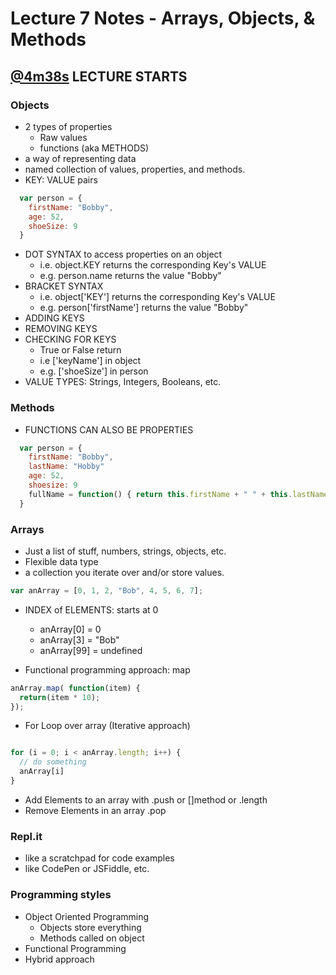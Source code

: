 # Lecture 7 Notes - Arrays, Objects, & Methods
## [@4m38s](https://youtu.be/WmFRlpd1GTM?t=?m?s) LECTURE STARTS
### Objects
- 2 types of properties
  - Raw values
  - functions (aka METHODS)
- a way of representing data
- named collection of values, properties, and methods.
- KEY: VALUE pairs

```js
  var person = {
    firstName: "Bobby",
    age: 52,
    shoeSize: 9
  }
```

- DOT SYNTAX to access properties on an object
  - i.e. object.KEY returns the corresponding Key's VALUE
  - e.g. person.name returns the value "Bobby"
- BRACKET SYNTAX
  - i.e. object['KEY'] returns the corresponding Key's VALUE
  - e.g. person['firstName'] returns the value "Bobby"
- ADDING KEYS
- REMOVING KEYS
- CHECKING FOR KEYS
  - True or False return
  - i.e ['keyName'] in object
  - e.g. ['shoeSize'] in person
- VALUE TYPES: Strings, Integers, Booleans, etc.

### Methods
- FUNCTIONS CAN ALSO BE PROPERTIES

```js
  var person = {
    firstName: "Bobby",
    lastName: "Hobby"
    age: 52,
    shoesize: 9
    fullName = function() { return this.firstName + " " + this.lastName; }
  }
```

### Arrays
- Just a list of stuff, numbers, strings, objects, etc.
- Flexible data type
- a collection you iterate over and/or store values.
```js
var anArray = [0, 1, 2, "Bob", 4, 5, 6, 7];
```

- INDEX of ELEMENTS: starts at 0
  - anArray[0] = 0
  - anArray[3] = "Bob"
  - anArray[99] = undefined

- Functional programming approach: map

```js
anArray.map( function(item) {
  return(item * 10);
});
```

- For Loop over array (Iterative approach)
```js

for (i = 0; i < anArray.length; i++) {
  // do something
  anArray[i]
}
```

- Add Elements to an array with .push or []method or .length
- Remove Elements in an array .pop

### Repl.it
- like a scratchpad for code examples
- like CodePen or JSFiddle, etc.

### Programming styles
- Object Oriented Programming
  - Objects store everything
  - Methods called on object
- Functional Programming
- Hybrid approach
